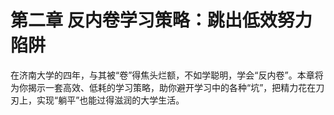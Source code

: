 # 第二章 反内卷学习策略：跳出低效努力陷阱

在济南大学的四年，与其被“卷”得焦头烂额，不如学聪明，学会“反内卷”。本章将为你揭示一套高效、低耗的学习策略，助你避开学习中的各种“坑”，把精力花在刀刃上，实现“躺平”也能过得滋润的大学生活。
